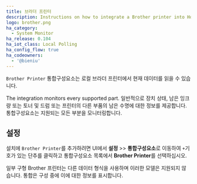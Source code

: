 ```yaml
---
title: 브라더 프린터
description: Instructions on how to integrate a Brother printer into Home Assistant.
logo: brother.png
ha_category:
  - System Monitor
ha_release: 0.104
ha_iot_class: Local Polling
ha_config_flow: true
ha_codeowners:
  - '@bieniu'
---
```


`Brother Printer` 통합구성요소는 로컬 브라더 프린터에서 현재 데이터를 읽을 수 있습니다.

The integration monitors every supported part.
일반적으로 장치 상태, 남은 잉크 량 또는 토너 및 드럼 또는 프린터의 다른 부품의 남은 수명에 대한 정보를 제공합니다. 통합구성요소는 지원되는 모든 부분을 모니터링합니다.

## 설정

설치에 `Brother Printer`를 추가하려면 UI에서 **설정** >> **통합구성요소**로 이동하여 `+`기호가 있는 단추를 클릭하고 통합구성요소 목록에서 **Brother Printer**를 선택하십시오.

<div class="note warning">

일부 구형 Brother 프린터는 다른 데이터 형식을 사용하며 이러한 모델은 지원되지 않습니다. 통합은 구성 중에 이에 대한 정보를 표시합니다.

</div>
